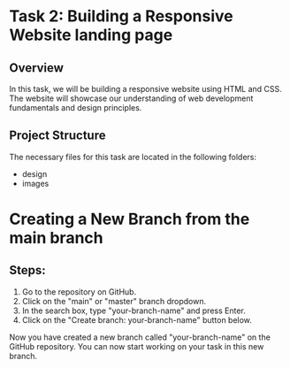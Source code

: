 # Task 2: Building a Responsive Website landing page

## Overview
In this task, we will be building a responsive website using HTML and CSS. The website will showcase our understanding of web development fundamentals and design principles.

## Project Structure
The necessary files for this task are located in the following folders:
- design
- images


# Creating a New Branch from the main branch
## Steps:

1. Go to the repository on GitHub.
2. Click on the "main" or "master" branch dropdown.
3. In the search box, type "your-branch-name" and press Enter.
4. Click on the "Create branch: your-branch-name" button below.

Now you have created a new branch called "your-branch-name" on the GitHub repository. You can now start working on your task in this new branch.
